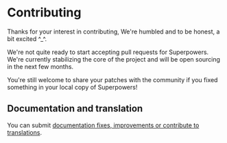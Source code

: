 # Contributing

Thanks for your interest in contributing, We're humbled and to be honest, a bit excited ^_^.

We're not quite ready to start accepting pull requests for Superpowers.  
We're currently stabilizing the core of the project and will be open sourcing in the next few months.

You're still welcome to share your patches with the community if you fixed something in your local copy of Superpowers!

## Documentation and translation

You can submit [documentation fixes, improvements or contribute to translations](https://bitbucket.org/superpowers/docs.sparklinlabs.com/src/tip/pages/en/?at=default).
